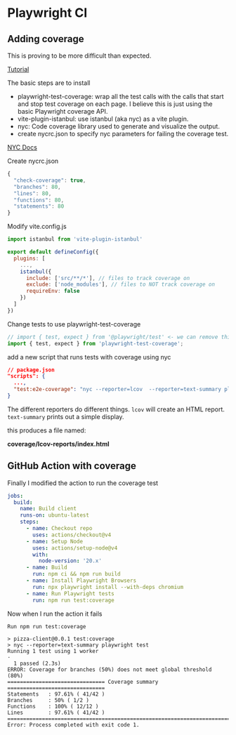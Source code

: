 # Playwright CI

## Adding coverage

This is proving to be more difficult than expected.

[Tutorial](https://mickydore.medium.com/adding-playwright-tests-to-your-vite-project-with-code-coverage-f6cfa65f0209)

The basic steps are to install

- playwright-test-coverage: wrap all the test calls with the calls that start and stop test coverage on each page. I believe this is just using the basic Playwright coverage API.
- vite-plugin-istanbul: use istanbul (aka nyc) as a vite plugin.
- nyc: Code coverage library used to generate and visualize the output.
- create nycrc.json to specify nyc parameters for failing the coverage test.

[NYC Docs](https://github.com/istanbuljs/nyc)

Create nycrc.json

```js
{
  "check-coverage": true,
  "branches": 80,
  "lines": 80,
  "functions": 80,
  "statements": 80
}
```

Modify vite.config.js

```js
import istanbul from 'vite-plugin-istanbul'

export default defineConfig({
  plugins: [
    ...,
    istanbul({
      include: ['src/**/*'], // files to track coverage on
      exclude: ['node_modules'], // files to NOT track coverage on
      requireEnv: false
    })
  ]
})
```

Change tests to use playwright-test-coverage

```js
// import { test, expect } from '@playwright/test' <- we can remove this
import { test, expect } from 'playwright-test-coverage';
```

add a new script that runs tests with coverage using nyc

```json
// package.json
"scripts": {
  ...,
  "test:e2e-coverage": "nyc --reporter=lcov  --reporter=text-summary playwright test"
}
```

The different reporters do different things. `lcov` will create an HTML report. `text-summary` prints out a simple display.

this produces a file named:

**coverage/lcov-reports/index.html**

## GitHub Action with coverage

Finally I modified the action to run the coverage test

```yaml
jobs:
  build:
    name: Build client
    runs-on: ubuntu-latest
    steps:
      - name: Checkout repo
        uses: actions/checkout@v4
      - name: Setup Node
        uses: actions/setup-node@v4
        with:
          node-version: '20.x'
      - name: Build
        run: npm ci && npm run build
      - name: Install Playwright Browsers
        run: npx playwright install --with-deps chromium
      - name: Run Playwright tests
        run: npm run test:coverage
```

Now when I run the action it fails

```
Run npm run test:coverage

> pizza-client@0.0.1 test:coverage
> nyc --reporter=text-summary playwright test
Running 1 test using 1 worker
·
  1 passed (2.3s)
ERROR: Coverage for branches (50%) does not meet global threshold (80%)
=============================== Coverage summary ===============================
Statements   : 97.61% ( 41/42 )
Branches     : 50% ( 1/2 )
Functions    : 100% ( 12/12 )
Lines        : 97.61% ( 41/42 )
================================================================================
Error: Process completed with exit code 1.
```
